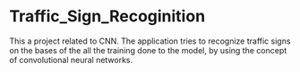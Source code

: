 # Traffic_Sign_Recoginition
This a project related to CNN. The application tries to recognize traffic signs on the bases of the all the training done to the model, by using the concept of convolutional neural networks.

